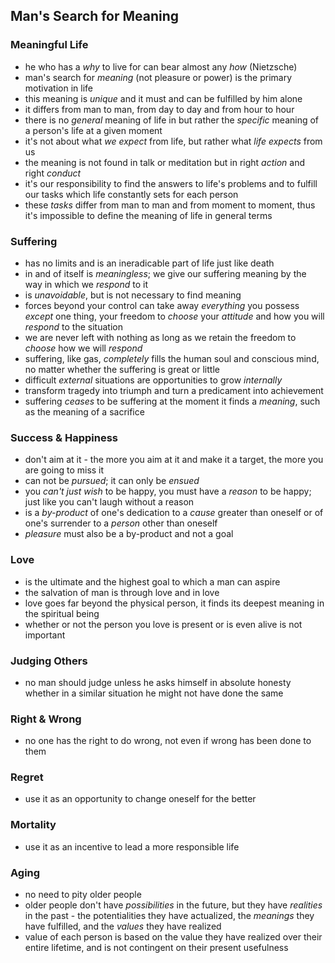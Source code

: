 ## Man's Search for Meaning


### Meaningful Life
- he who has a *why* to live for can bear almost any *how* (Nietzsche)
- man's search for *meaning* (not pleasure or power) is the primary motivation in life
- this meaning is *unique* and it must and can be fulfilled by him alone
- it differs from man to man, from day to day and from hour to hour
- there is no *general* meaning of life in but rather the *specific* meaning of a person's life at a given moment
- it's not about what *we expect* from life, but rather what *life expects* from us
- the meaning is not found in talk or meditation but in right *action* and right *conduct*
- it's our responsibility to find the answers to life's problems and to fulfill our tasks which life constantly sets for each person
- these *tasks* differ from man to man and from moment to moment, thus it's impossible to define the meaning of life in general terms


### Suffering
- has no limits and is an ineradicable part of life just like death
- in and of itself is *meaningless*; we give our suffering meaning by the way in which we *respond* to it
- is *unavoidable*, but is not necessary to find meaning
- forces beyond your control can take away *everything* you possess *except* one thing, your freedom to *choose* your *attitude* and how you will *respond* to the situation
- we are never left with nothing as long as we retain the freedom to *choose* how we will *respond*
- suffering, like gas, *completely* fills the human soul and conscious mind, no matter whether the suffering is great or little
- difficult *external* situations are opportunities to grow *internally*
- transform tragedy into triumph and turn a predicament into achievement
- suffering *ceases* to be suffering at the moment it finds a *meaning*, such as the meaning of a sacrifice


### Success & Happiness
- don't aim at it - the more you aim at it and make it a target, the more you are going to miss it
- can not be *pursued*; it can only be *ensued*
- you *can't just wish* to be happy, you must have a *reason* to be happy; just like you can't laugh without a reason
- is a *by-product* of one's dedication to a *cause* greater than oneself or of one's surrender to a *person* other than oneself
- *pleasure* must also be a by-product and not a goal


### Love
- is the ultimate and the highest goal to which a man can aspire
- the salvation of man is through love and in love
- love goes far beyond the physical person, it finds its deepest meaning in the spiritual being
- whether or not the person you love is present or is even alive is not important


### Judging Others
- no man should judge unless he asks himself in absolute honesty whether in a similar situation he might not have done the same


### Right & Wrong
- no one has the right to do wrong, not even if wrong has been done to them


### Regret
- use it as an opportunity to change oneself for the better


### Mortality
- use it as an incentive to lead a more responsible life


### Aging
- no need to pity older people
- older people don't have *possibilities* in the future, but they have *realities* in the past - the potentialities they have actualized, the *meanings* they have fulfilled, and the *values* they have realized
- value of each person is based on the value they have realized over their entire lifetime, and is not contingent on their present usefulness
